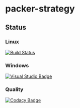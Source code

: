 # packer-strategy

## Status

### Linux
[![Build Status](https://travis-ci.org/SimplyCodeUK/packer-strategy.png)](https://travis-ci.org/SimplyCodeUK/packer-strategy)

### Windows
[![Visual Studio Badge](https://simplycodeuk.visualstudio.com/_apis/public/build/definitions/e0e00fa3-b395-4320-937a-56af7d655cc5/1/badge)](https://simplycodeuk.visualstudio.com/packer-strategy/_build/index?context=mine&path=%5C&definitionId=1&_a=completed)

### Quality
[![Codacy Badge](https://api.codacy.com/project/badge/Grade/d7a5a9f269a744d38dcda165f328517a)](https://www.codacy.com/app/louisnayegon/packer-strategy?utm_source=github.com&amp;utm_medium=referral&amp;utm_content=SimplyCodeUK/packer-strategy&amp;utm_campaign=Badge_Grade)
